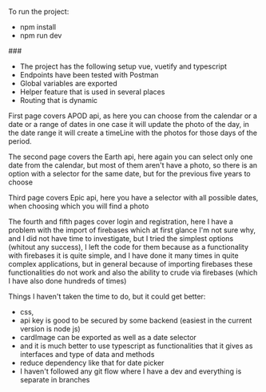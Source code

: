 To run the project:
- npm install
- npm run dev
<p>###</p>
<ul>
 <li>The project has the following setup vue, vuetify and typescript</li>
 <li>Endpoints have been tested with Postman</li>
<li>Global variables are exported</li>
<li>Helper feature that is used in several places</li>
<li>Routing that is dynamic</li>
</ul>

First page covers APOD api,
as here you can choose from the calendar or a date or a range of dates
in one case it will update the photo of the day, in the date range it will create a timeLine with the photos for those days of the period.

The second page covers the Earth api,
here again you can select only one date from the calendar, but most of them aren't have a photo, so there is an option with a selector for the same date,
but for the previous five years to choose

Third page covers Epic api,
here you have a selector with all possible dates, when choosing which you will find a photo

The fourth and fifth pages cover login and registration,
here I have a problem with the import of firebases which at first glance I'm not sure why, and I did not have time to investigate, but I tried the simplest options (whitout any success),
I left the code for them because as a functionality with firebases it is quite simple, and I have done it many times in quite complex applications, but in general because of
importing firebases these functionalities do not work and also the ability to crude via firebases (which I have also done hundreds of times)

Things I haven't taken the time to do, but it could get better:
- css,
- api key is good to be secured by some backend (easiest in the current version is node js)
- cardImage can be exported as well as a date selector
- and it is much better to use typescript as functionalities that it gives as interfaces and type of data and methods
- reduce dependency like that for date picker
- I haven't followed any git flow where I have a dev and everything is separate in branches

